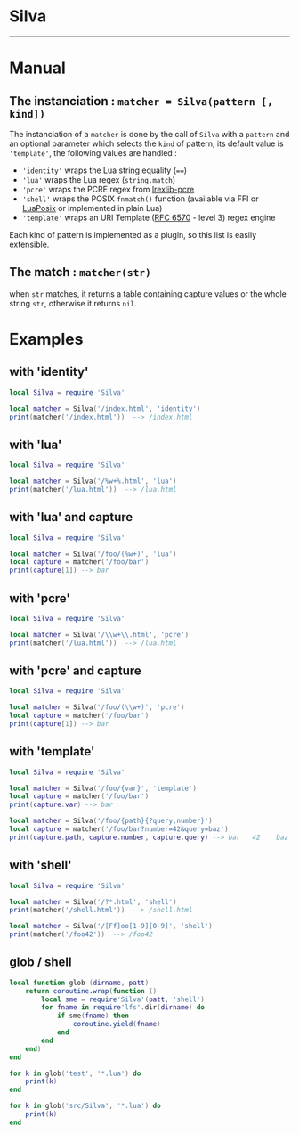 
# Silva

---

# Manual

## The instanciation : `matcher = Silva(pattern [, kind])`

The instanciation of a `matcher` is done by the call of `Silva`
with a `pattern` and an optional parameter which selects the `kind` of pattern,
its default value is `'template'`, the following values are handled :

  - `'identity'` wraps the Lua string equality (`==`)
  - `'lua'` wraps the Lua regex (`string.match`)
  - `'pcre'` wraps the PCRE regex from [lrexlib-pcre](https://luarocks.org/modules/rrt/lrexlib-pcre)
  - `'shell'` wraps the POSIX `fnmatch()` function (available via FFI or [LuaPosix](https://github.com/luaposix/luaposix) or implemented in plain Lua)
  - `'template'` wraps an URI Template ([RFC 6570](https://tools.ietf.org/html/rfc6570) - level 3) regex engine

Each kind of pattern is implemented as a plugin, so this list is easily extensible.

## The match : `matcher(str)`

when `str` matches, it returns a table containing capture values or the whole string `str`,
otherwise it returns `nil`.


# Examples

## with 'identity'

```lua
local Silva = require 'Silva'

local matcher = Silva('/index.html', 'identity')
print(matcher('/index.html'))  --> /index.html
```

## with 'lua'

```lua
local Silva = require 'Silva'

local matcher = Silva('/%w+%.html', 'lua')
print(matcher('/lua.html'))  --> /lua.html
```

## with 'lua' and capture

```lua
local Silva = require 'Silva'

local matcher = Silva('/foo/(%w+)', 'lua')
local capture = matcher('/foo/bar')
print(capture[1]) --> bar
```

## with 'pcre'

```lua
local Silva = require 'Silva'

local matcher = Silva('/\\w+\\.html', 'pcre')
print(matcher('/lua.html'))  --> /lua.html
```

## with 'pcre' and capture

```lua
local Silva = require 'Silva'

local matcher = Silva('/foo/(\\w+)', 'pcre')
local capture = matcher('/foo/bar')
print(capture[1]) --> bar
```

## with 'template'

```lua
local Silva = require 'Silva'

local matcher = Silva('/foo/{var}', 'template')
local capture = matcher('/foo/bar')
print(capture.var) --> bar

local matcher = Silva('/foo/{path}{?query,number}')
local capture = matcher('/foo/bar?number=42&query=baz')
print(capture.path, capture.number, capture.query) --> bar   42    baz
```

## with 'shell'

```lua
local Silva = require 'Silva'

local matcher = Silva('/?*.html', 'shell')
print(matcher('/shell.html'))  --> /shell.html

local matcher = Silva('/[Ff]oo[1-9][0-9]', 'shell')
print(matcher('/foo42'))  --> /foo42
```

## glob / shell

```lua
local function glob (dirname, patt)
    return coroutine.wrap(function ()
        local sme = require'Silva'(patt, 'shell')
        for fname in require'lfs'.dir(dirname) do
            if sme(fname) then
                coroutine.yield(fname)
            end
        end
    end)
end

for k in glob('test', '*.lua') do
    print(k)
end

for k in glob('src/Silva', '*.lua') do
    print(k)
end
```
